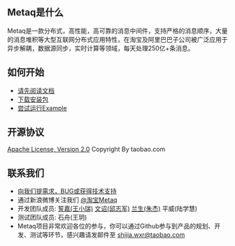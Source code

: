 ## Metaq是什么

Metaq是一款分布式，高性能，高可靠的消息中间件，支持严格的消息顺序，大量的消息堆积等大型互联网分布式应用特性，在淘宝及阿里巴巴子公司被广泛应用于异步解耦，数据源同步，实时计算等领域，每天处理250亿+条消息。

## 如何开始

* [请先阅读文档](https://github.com/taobao/metaq/wiki)
* [下载安装包](https://github.com/taobao/metaq/wiki/download)
* [尝试运行Example](https://github.com/taobao/metaq/tree/master/metaq-example)

## 开源协议

[Apache License, Version 2.0](http://www.apache.org/licenses/LICENSE-2.0.html)
Copyright By taobao.com

## 联系我们
* [向我们提需求，BUG或获得技术支持](https://github.com/taobao/metaq/issues/new)
* 通过新浪微博关注我们 [@淘宝Metaq](http://weibo.com/tbmetaq)
* 开发团队成员: [誓嘉(王小瑞)](https://github.com/vintagewang) [文诏(邱志军)](https://github.com/taobao-wenzhao)  [兰生(朱杰)](https://github.com/allenzhu)  平威(陆学慧)
* 测试团队成员: 石舟(王玥)
* Metaq项目非常欢迎各位的参与，你可以通过Github参与到产品的规划、开发、测试等环节，感兴趣请发邮件至 shijia.wxr@taobao.com
